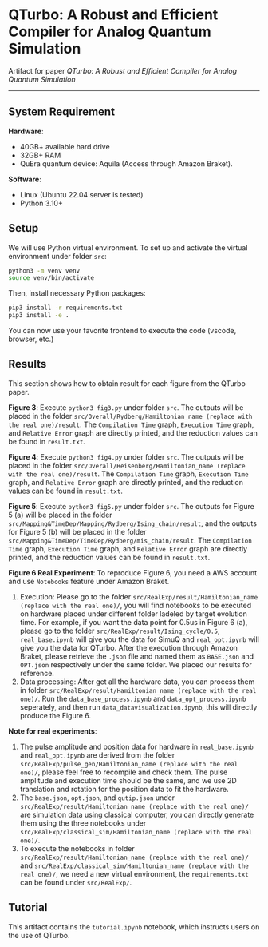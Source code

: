# QTurbo: A Robust and Efficient Compiler for Analog Quantum Simulation

Artifact for paper _QTurbo: A Robust and Efficient Compiler for Analog Quantum Simulation_

---

## System Requirement

**Hardware**:

* 40GB+ available hard drive
* 32GB+ RAM
* QuEra quantum device: Aquila (Access through Amazon Braket).

**Software**:

* Linux (Ubuntu 22.04 server is tested)
* Python 3.10+

## Setup

We will use Python virtual environment. To set up and activate the virtual environment under folder `src`:

```bash
python3 -m venv venv
source venv/bin/activate
```

Then, install necessary Python packages:

```bash
pip3 install -r requirements.txt
pip3 install -e .
```

You can now use your favorite frontend to execute the code (vscode, browser, etc.)

## Results

This section shows how to obtain result for each figure from the QTurbo paper.

**Figure 3**: Execute `python3 fig3.py` under folder `src`. The outputs will be placed in the folder `src/Overall/Rydberg/Hamiltonian_name (replace with the real one)/result`. The `Compilation Time` graph, `Execution Time` graph, and `Relative Error` graph are directly printed, and the reduction values can be found in `result.txt`.

**Figure 4**: Execute `python3 fig4.py` under folder `src`. The outputs will be placed in the folder `src/Overall/Heisenberg/Hamiltonian_name (replace with the real one)/result`. The `Compilation Time` graph, `Execution Time` graph, and `Relative Error` graph are directly printed, and the reduction values can be found in `result.txt`.

**Figure 5**: Execute `python3 fig5.py` under folder `src`. The outputs for Figure 5 (a) will be placed in the folder `src/Mapping&TimeDep/Mapping/Rydberg/Ising_chain/result`, and the outputs for Figure 5 (b) will be placed in the folder `src/Mapping&TimeDep/TimeDep/Rydberg/mis_chain/result`. The `Compilation Time` graph, `Execution Time` graph, and `Relative Error` graph are directly printed, and the reduction values can be found in `result.txt`.

**Figure 6 Real Experiment**: To reproduce Figure 6, you need a AWS account and use `Notebooks` feature under Amazon Braket. 
1) Execution: Please go to the folder `src/RealExp/result/Hamiltonian_name (replace with the real one)/`, you will find notebooks to be executed on hardware placed under different folder ladeled by target evolution time. For example, if you want the data point for 0.5us in Figure 6 (a), please go to the folder `src/RealExp/result/Ising_cycle/0.5`, `real_base.ipynb` will give you the data for SimuQ and `real_opt.ipynb` will give you the data for QTurbo. After the execution through Amazon Braket, please retrieve the `.json` file and named them as `BASE.json` and `OPT.json` respectively under the same folder. We placed our results for reference. 
2) Data processing: After get all the hardware data, you can process them in folder `src/RealExp/result/Hamiltonian_name (replace with the real one)/`. Run the `data_base_process.ipynb` and `data_opt_process.ipynb` seperately, and then run `data_datavisualization.ipynb`, this will directly produce the Figure 6.

**Note for real experiments**: 

1) The pulse amplitude and position data for hardware in `real_base.ipynb` and `real_opt.ipynb` are derived from the folder `src/RealExp/pulse_gen/Hamiltonian_name (replace with the real one)/`, please feel free to recompile and check them. The pulse amplitude and execution time should be the same, and we use 2D translation and rotation for the position data to fit the hardware. 
2) The `base.json`, `opt.json`, and `qutip.json` under `src/RealExp/result/Hamiltonian_name (replace with the real one)/` are simulation data using classical computer, you can directly generate them using the three notebooks under `src/RealExp/classical_sim/Hamiltonian_name (replace with the real one)/`.
3) To execute the notebooks in folder `src/RealExp/result/Hamiltonian_name (replace with the real one)/` and `src/RealExp/classical_sim/Hamiltonian_name (replace with the real one)/`, we need a new virtual environment, the `requirements.txt` can be found under `src/RealExp/`.


## Tutorial
This artifact contains the `tutorial.ipynb` notebook, which instructs users on the use of QTurbo.
